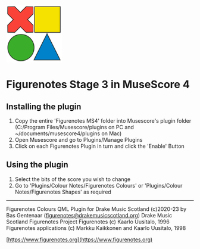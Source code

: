 ![Figurenotes](FNMS_thumb.png)

# Figurenotes Stage 3 in MuseScore 4

## Installing the plugin

1. Copy the entire 'Figurenotes MS4' folder into Musescore's plugin folder
   (C:/Program Files/Musescore/plugins on PC and ~/documents/musescore4/plugins on Mac)
2. Open Musescore and go to Plugins/Manage Plugins
3. Click on each Figurenotes Plugin in turn and click the 'Enable' Button

## Using the plugin

1. Select the bits of the score you wish to change
2. Go to 'Plugins/Colour Notes/Figurenotes Colours' or 'Plugins/Colour Notes/Figurenotes Shapes' as required

---

Figurenotes Colours QML Plugin for Drake Music Scotland (c)2020-23 by Bas Gentenaar (figurenotes@drakemusicscotland.org)
Drake Music Scotland Figurenotes Project Figurenotes (c) Kaarlo Uusitalo, 1996
Figurenotes applications (c) Markku Kaikkonen and Kaarlo Uusitalo, 1998

[https://www.figurenotes.org](https://www.figurenotes.org)
